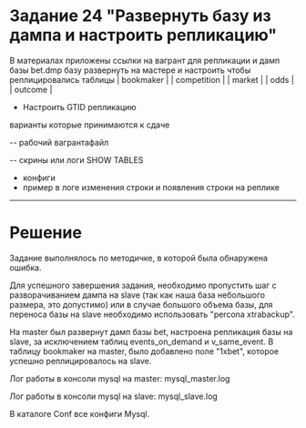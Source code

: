 # Задание 24 "Развернуть базу из дампа и настроить репликацию"

В материалах приложены ссылки на вагрант для репликации и дамп базы bet.dmp
базу развернуть на мастере
и настроить чтобы реплицировались таблицы
| bookmaker |
| competition |
| market |
| odds |
| outcome |

* Настроить GTID репликацию

варианты которые принимаются к сдаче

-- рабочий вагрантафайл

-- скрины или логи SHOW TABLES
* конфиги
* пример в логе изменения строки и появления строки на реплике
____
# Решение
Задание выполнялось по методичке, в которой была обнаружена ошибка.

Для успешного завершения задания, необходимо пропустить шаг с разворачиванием дампа на slave (так как наша база небольшого размера, это допустимо) или в случае большого объема базы, для переноса базы на slave необходимо использовать "percona xtrabackup".

На master был развернут дамп базы bet, наcтроена репликация базы на slave, за исключением таблиц events_on_demand и v_same_event.
В таблицу bookmaker на master, было добавлено поле "1xbet", которое успешно реплицировалось на slave. 

Лог работы в консоли mysql на master: mysql_master.log

Лог работы в консоли mysql на slave: mysql_slave.log

В каталоге Conf все конфиги Mysql.

